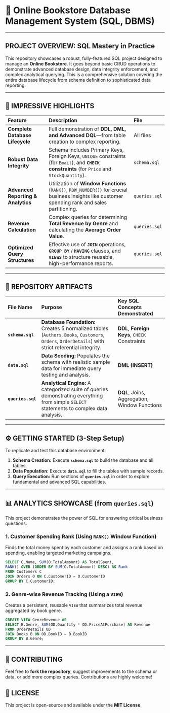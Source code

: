 # 🚀 Online Bookstore Database Management System (SQL, DBMS)

-----

## PROJECT OVERVIEW: SQL Mastery in Practice

This repository showcases a robust, fully-featured SQL project designed to manage an **Online Bookstore**. It goes beyond basic CRUD operations to demonstrate advanced database design, data integrity enforcement, and complex analytical querying. This is a comprehensive solution covering the entire database lifecycle from schema definition to sophisticated data reporting.

-----

## 🎯 IMPRESSIVE HIGHLIGHTS

| Feature | Description | File |
| :--- | :--- | :--- |
| **Complete Database Lifecycle** | Full demonstration of **DDL, DML, and Advanced DQL**—from table creation to complex reporting. | All files |
| **Robust Data Integrity** | Schema includes Primary Keys, Foreign Keys, `UNIQUE` constraints (for `Email`), and **`CHECK` constraints** (for `Price` and `StockQuantity`). | `schema.sql` |
| **Advanced Reporting & Analytics** | Utilization of **Window Functions** (`RANK()`, `ROW_NUMBER()`) for crucial business insights like customer spending rank and sales partitioning. | `queries.sql` |
| **Revenue Calculation** | Complex queries for determining **Total Revenue by Genre** and calculating the **Average Order Value**. | `queries.sql` |
| **Optimized Query Structures** | Effective use of **`JOIN`** operations, **`GROUP BY`** / **`HAVING`** clauses, and **`VIEWS`** to structure reusable, high-performance reports. | `queries.sql` |

-----

## 📂 REPOSITORY ARTIFACTS

| File Name | Purpose | Key SQL Concepts Demonstrated |
| :--- | :--- | :--- |
| **`schema.sql`** | **Database Foundation:** Creates 5 normalized tables (`Authors`, `Books`, `Customers`, `Orders`, `OrderDetails`) with strict referential integrity. | **DDL**, **Foreign Keys**, `CHECK` Constraints |
| **`data.sql`** | **Data Seeding:** Populates the schema with realistic sample data for immediate query testing and analysis. | **DML (INSERT)** |
| **`queries.sql`** | **Analytical Engine:** A categorized suite of queries demonstrating everything from simple `SELECT` statements to complex data analysis. | **DQL**, Joins, Aggregation, Window Functions |

-----

## ⚙️ GETTING STARTED (3-Step Setup)

To replicate and test this database environment:

1.  **Schema Creation:** Execute **`schema.sql`** to build the database and all tables.
2.  **Data Population:** Execute **`data.sql`** to fill the tables with sample records.
3.  **Query Execution:** Run sections of **`queries.sql`** in order to explore fundamental and advanced SQL capabilities.

-----

## 📊 ANALYTICS SHOWCASE (from `queries.sql`)

This project demonstrates the power of SQL for answering critical business questions:

### 1\. Customer Spending Rank (Using `RANK()` Window Function)

Finds the total money spent by each customer and assigns a rank based on spending, enabling targeted marketing campaigns.

```sql
SELECT C.Name, SUM(O.TotalAmount) AS TotalSpent,
RANK() OVER (ORDER BY SUM(O.TotalAmount) DESC) AS Rank
FROM Customers C
JOIN Orders O ON C.CustomerID = O.CustomerID
GROUP BY C.CustomerID;
```

### 2\. Genre-wise Revenue Tracking (Using a `VIEW`)

Creates a persistent, reusable `VIEW` that summarizes total revenue aggregated by book genre.

```sql
CREATE VIEW GenreRevenue AS
SELECT B.Genre, SUM(OD.Quantity * OD.PriceAtPurchase) AS Revenue
FROM OrderDetails OD
JOIN Books B ON OD.BookID = B.BookID
GROUP BY B.Genre;
```

-----

## 🤝 CONTRIBUTING

Feel free to **fork the repository**, suggest improvements to the schema or data, or add more complex queries. Contributions are highly welcome\!

## 📜 LICENSE

This project is open-source and available under the **MIT License**.
